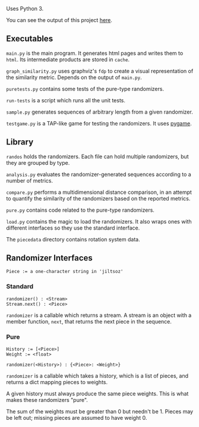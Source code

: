 
Uses Python 3.

You can see the output of this project [here](http://raincomplex.github.io/randomizers).


## Executables

`main.py` is the main program. It generates html pages and writes them to `html`. Its intermediate products are stored in `cache`.

`graph_similarity.py` uses graphviz's `fdp` to create a visual representation of the similarity metric. Depends on the output of `main.py`.

`puretests.py` contains some tests of the pure-type randomizers.

`run-tests` is a script which runs all the unit tests.

`sample.py` generates sequences of arbitrary length from a given randomizer.

`testgame.py` is a TAP-like game for testing the randomizers. It uses [pygame](http://pygame.org).


## Library

`randos` holds the randomizers. Each file can hold multiple randomizers, but they are grouped by type.

`analysis.py` evaluates the randomizer-generated sequences according to a number of metrics.

`compare.py` performs a multidimensional distance comparison, in an attempt to quantify the similarity of the randomizers based on the reported metrics.

`pure.py` contains code related to the pure-type randomizers.

`load.py` contains the magic to load the randomizers. It also wraps ones with different interfaces so they use the standard interface.

The `piecedata` directory contains rotation system data.


## Randomizer Interfaces

`Piece := a one-character string in 'jiltsoz'`


### Standard

    randomizer() : <Stream>
    Stream.next() : <Piece>

`randomizer` is a callable which returns a stream. A stream is an object with a member function, `next`, that returns the next piece in the sequence.


### Pure

    History := [<Piece>]
    Weight := <float>
    
    randomizer(<History>) : {<Piece>: <Weight>}

`randomizer` is a callable which takes a history, which is a list of pieces, and returns a dict mapping pieces to weights.

A given history must always produce the same piece weights. This is what makes these randomizers "pure".

The sum of the weights must be greater than 0 but needn't be 1. Pieces may be left out; missing pieces are assumed to have weight 0.
